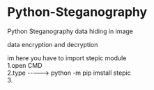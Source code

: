 # Python-Steganography
Python Steganography data hiding in image

data encryption and decryption
<br>

im here you have to import stepic module
<br>
1.open CMD
<br>
2.type -----> python -m pip imstall stepic
<br>
3.
